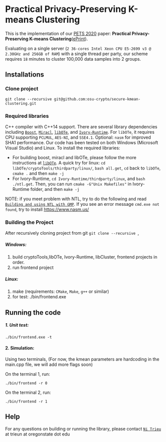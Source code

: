 # Practical Privacy-Preserving K-means Clustering
This is the implementation of our [PETS 2020](https://petsymposium.org/cfp20.php)  paper: **Practical Privacy-Preserving K-means Clustering**([ePrint](https://eprint.iacr.org/2019/1158)). 

Evaluating on a single server (`2 36-cores Intel Xeon CPU E5-2699 v3 @ 2.30GHz and 256GB of RAM`) with a single thread per party,  our scheme requires  `18` minutes to cluster 100,000 data samples into 2 groups.

## Installations
### Clone project
```
git clone --recursive git@github.com:osu-crypto/secure-kmean-clustering.git
```

### Required libraries
 C++ compiler with C++14 support. There are several library dependencies including [`Boost`](https://sourceforge.net/projects/boost/), [`Miracl`](https://github.com/miracl/MIRACL), [`libOTe`](https://github.com/osu-crypto/libOTe), and [`Ivory-Runtime`](https://github.com/nitrieu/Ivory-Runtime/tree/e4bb8350e6ad6fdfa5a51994fff1db86d25527a0). For `libOTe`, it requires CPU supporting `PCLMUL`, `AES-NI`, and `SSE4.1`. Optional: `nasm` for improved SHA1 performance.   Our code has been tested on both Windows (Microsoft Visual Studio) and Linux. To install the required libraries: 
  * For building boost, miracl and libOTe, please follow the more instructions at [`libOTe`](https://github.com/osu-crypto/libOTe). A quick try for linux: `cd libOTe/cryptoTools/thirdparty/linux/`, `bash all.get`, `cd` back to `libOTe`, `cmake .` and then `make -j`
  * For Ivory-Runtime, `cd Ivory-Runtime/thirdparty/linux`, and `bash ./ntl.get`. Then, you can run `cmake -G"Unix Makefiles"` in Ivory-Runtime folder, and then `make -j`   

NOTE: if you meet problem with NTL, try to do the following and read [`Building and using NTL with GMP`](https://www.shoup.net/ntl/doc/tour-gmp.html). If you see an error message `cmd.exe not found`, try to install https://www.nasm.us/

### Building the Project
After recursively cloning project from git `git clone --recursive `, 
##### Windows:
1. build cryptoTools,libOTe, Ivory-Runtime, libCluster, frontend projects in order.
2. run frontend project
 
##### Linux:
1. make (requirements: `CMake`, `Make`, `g++` or similar)
2. for test:
	./bin/frontend.exe 


## Running the code

##### 1. Unit test:
	./bin/frontend.exe -t
	
#### 2. Simulation: 
Using two terminals, (For now, the kmean parameters are hardcoding in the main.cpp file, we will add more flags soon)

On the terminal 1, run:

	./bin/frontend -r 0
	
On the terminal 2, run:
	
	./bin/frontend -r 1
 
		
## Help
For any questions on building or running the library, please contact [`Ni Trieu`](http://people.oregonstate.edu/~trieun/) at trieun at oregonstate dot edu
